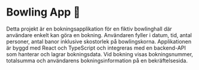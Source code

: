 # Bowling App 🎳

Detta projekt är en bokningsapplikation för en fiktiv bowlinghall där användare enkelt kan göra en bokning. Användaren fyller i datum, tid, antal personer, antal banor inklusive skostorlek på bowlingskorna. Applikationen är byggd med React och TypeScript och integreras med en backend-API som hanterar och lagrar bokningsdata. Vid bokning visas bokningsnummer, totalsumma och användarens bokningsinformation på en bekräftelsesida.
